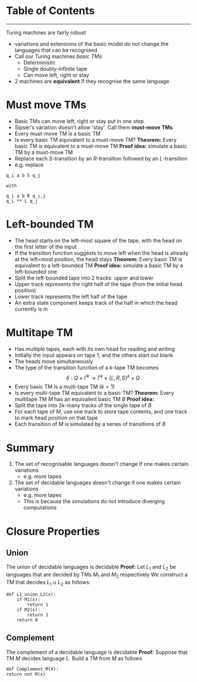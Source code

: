 # Table of Contents


---
Turing machines are fairly robust
- variations and extensions of the basic model do not change the languages that can be recognised
- Call our Turing machines *basic TMs*
	- Deterministic
	- Single doubly-infinite tape
	- Can move left, right or stay
- 2 machines are **equivalent** if they recognise the same language

# Must move TMs
- Basic TMs can move left, right or stay put in one step
- Sipser's variation doesn't allow 'stay'. Call them **must-move TMs**
- Every must-move TM is a basic TM
- Is every basic TM equivalent to a must-move TM?
**Theorem:** Every basic TM is equivalent to a must-move TM
**Proof idea:** simulate a basic TM by a must-move TM
- Replace each $S$-transition by an $R$-transition followed by an $L$-transition
- e.g. replace
```
q_i a b S q_j

with

q_i a b R q_i,j
q_i ** L q_j
```

# Left-bounded TM
- The head starts on the left-most square of the tape, with the head on the first letter of the input
- If the transition function suggests to move left when the head is already at the left=most position, the head stays
**Theorem:** Every basic TM is equivalent to a left-bounded TM
**Proof idea:** simulate a basic TM by a left-bounded one
- Split the left-bounded tape into 2 tracks: upper and lower
- Upper track represents the right half of the tape (from the initial head position)
- Lower track represents the left half of the tape
- An extra state component keeps track of the half in which the head currently is in

# Multitape TM
- Has multiple tapes, each with its own head for reading and writing
- Initially the input appears on tape 1, and the others start out blank
- The heads move simultaneously
- The type of the transition function of a $k$-tape TM becomes
$$\delta:Q\times\Gamma^k\rightarrow\Gamma^k\times\lbrace L,R,S\rbrace^k\times Q$$
- Every basic TM is a multi-tape TM ($k=1$)
- Is every multi-tape TM equivalent to a basic TM?
**Theorem:** Every multitape TM $M$ has an equivalent basic TM $B$
**Proof idea:**
- Split the tape into $2k$-many tracks of the single tape of $B$
- For each tape of $M$, use one track to store tape contents, and one track to mark head position on that tape
- Each transition of $M$ is simulated by a series of transitions of $B$
# Summary
1. The set of recognisable languages doesn't change if one makes certain variations
	- e.g. more tapes
2. The set of decidable languages doesn't change if one makes certain variations
	- e.g. more tapes
	- This is because the simulations do not introduce diverging computations

# Closure Properties
## Union
The union of decidable languages is decidable
**Proof:** Let $L_1$ and $L_2$ be languages that are decided by TMs $M_1$ and $M_2$ respectively
We construct a TM that decides $L_1\cup L_2$ as follows:
```
def L1_union_L2(x):
	if M1(x):
		return 1
	if M2(x):
		return 1
	return 0
```

## Complement
The complement of a decidable language is decidable
**Proof:** Suppose that TM $M$ decides language $L$. Build a TM from $M$ as follows
```
def Complement_M(X):
return not M(x)
```